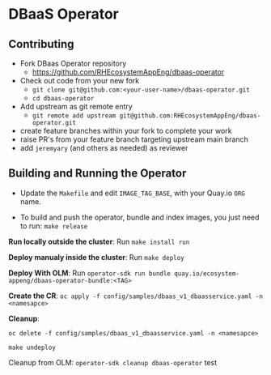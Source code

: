 # DBaaS Operator

## Contributing

- Fork DBaas Operator repository
  - https://github.com/RHEcosystemAppEng/dbaas-operator
- Check out code from your new fork
  - `git clone git@github.com:<your-user-name>/dbaas-operator.git`
  - `cd dbaas-operator`
- Add upstream as git remote entry
  - `git remote add upstream git@github.com:RHEcosystemAppEng/dbaas-operator.git`
- create feature branches within your fork to complete your work
- raise PR's from your feature branch targeting upstream main branch
- add `jeremyary` (and others as needed) as reviewer

## Building and Running the Operator
  
- Update the `Makefile` and edit `IMAGE_TAG_BASE`, with your Quay.io `ORG` name.

- To build and push the operator, bundle and index images, you just need to run: `make release`

**Run locally outside the cluster**: Run `make install run`
 
**Deploy manualy inside the cluster**: Run `make deploy` 
 
**Deploy With OLM**: Run `operator-sdk run bundle quay.io/ecosystem-appeng/dbaas-operator-bundle:<TAG>`
   
**Create the CR**:  `oc apply -f config/samples/dbaas_v1_dbaasservice.yaml -n <namesapce> `

**Cleanup**:  

  `oc delete -f config/samples/dbaas_v1_dbaasservice.yaml -n <namesapce> `
  
  `make undeploy`
  
  Cleanup from OLM: `operator-sdk cleanup dbaas-operator`
test